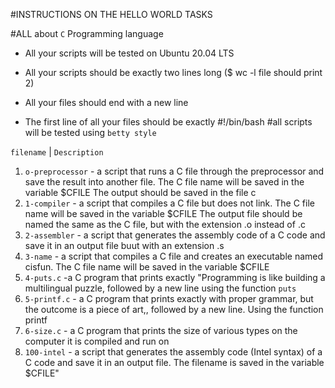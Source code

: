 
#INSTRUCTIONS ON THE HELLO WORLD TASKS

#ALL about `C` Programming language

+ All your scripts will be tested on Ubuntu 20.04 LTS

+ All your scripts should be exactly two lines long ($ wc -l file should print 2)

+ All your files should end with a new line

+ The first line of all your files should be exactly #!/bin/bash
#all scripts will be tested using `betty style` 

`filename`            |       `Description`
1. `o-preprocessor` - a script that runs a C file through the preprocessor and save the result into another file.
The C file name will be saved in the variable $CFILE
The output should be saved in the file c
2. `1-compiler` - a script that compiles a C file but does not link.
The C file name will be saved in the variable $CFILE
The output file should be named the same as the C file, but with the extension .o instead of .c
3. `2-assembler` -  a script that generates the assembly code of a C code and save it in an output file buut with an extension .s
4. `3-name`  - a script that compiles a C file and creates an executable named cisfun.
The C file name will be saved in the variable $CFILE
5. `4-puts.c` -a C program that prints exactly "Programming is like building a multilingual puzzle, followed by a new line using the function `puts`
6. `5-printf.c` - a C program that prints exactly with proper grammar, but the outcome is a piece of art,, followed by a new line.
Using the function printf
7. `6-size.c` - a C program that prints the size of various types on the computer it is compiled and run on
8. `100-intel` - a script that generates the assembly code (Intel syntax) of a C code and save it in an output file. The filename is saved in the variable $CFILE"

